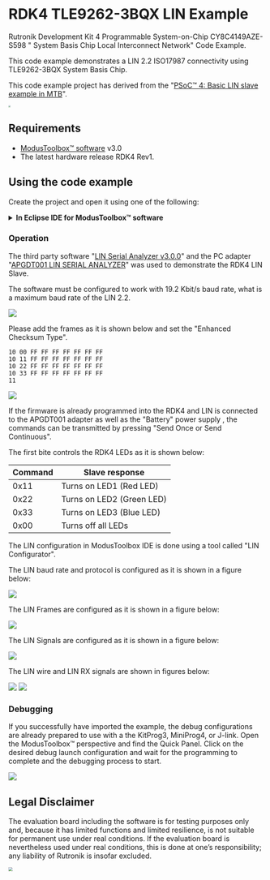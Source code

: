 # RDK4 TLE9262-3BQX LIN Example

Rutronik Development Kit 4 Programmable System-on-Chip CY8C4149AZE-S598 " System Basis Chip Local Interconnect Network" Code Example. 

This code example demonstrates a LIN 2.2 ISO17987 connectivity using TLE9262-3BQX System Basis Chip. 

This code example project has derived from the "[PSoC™ 4: Basic LIN slave example in MTB](https://github.com/Infineon/mtb-example-psoc4-lin-slave)". 

<img src="images/lin_test.jpg" style="zoom:25%;" />

## Requirements

- [ModusToolbox™ software](https://www.cypress.com/products/modustoolbox-software-environment) v3.0
- The latest hardware release RDK4 Rev1.

## Using the code example

Create the project and open it using one of the following:

<details><summary><b>In Eclipse IDE for ModusToolbox&trade; software</b></summary>




1. Click the **New Application** link in the **Quick Panel** (or, use **File** > **New** > **ModusToolbox&trade; Application**). This launches the [Project Creator](https://www.infineon.com/ModusToolboxProjectCreator) tool.

2. Pick a kit supported by the code example from the list shown in the **Project Creator - Choose Board Support Package (BSP)** dialog.

   When you select a supported kit, the example is reconfigured automatically to work with the kit. To work with a different supported kit later, use the [Library Manager](https://www.infineon.com/ModusToolboxLibraryManager) to choose the BSP for the supported kit. You can use the Library Manager to select or update the BSP and firmware libraries used in this application. To access the Library Manager, click the link from the **Quick Panel**.

   You can also just start the application creation process again and select a different kit.

   If you want to use the application for a kit not listed here, you may need to update the source files. If the kit does not have the required resources, the application may not work.

3. In the **Project Creator - Select Application** dialog, choose the example by enabling the checkbox.

4. (Optional) Change the suggested **New Application Name**.

5. The **Application(s) Root Path** defaults to the Eclipse workspace which is usually the desired location for the application. If you want to store the application in a different location, you can change the *Application(s) Root Path* value. Applications that share libraries should be in the same root path.

6. Click **Create** to complete the application creation process.

For more details, see the [Eclipse IDE for ModusToolbox&trade; software user guide](https://www.infineon.com/MTBEclipseIDEUserGuide) (locally available at *{ModusToolbox&trade; software install directory}/docs_{version}/mt_ide_user_guide.pdf*).

</details>

### Operation

The third party software "[LIN Serial Analyzer v3.0.0](https://www.microchip.com/en-us/software-library/lin_analyzer)" and the PC adapter "[APGDT001 LIN SERIAL ANALYZER](https://www.microchip.com/en-us/development-tool/APGDT001)" was used to demonstrate the RDK4 LIN Slave.

The software must be configured to work with 19.2 Kbit/s baud rate, what is a maximum baud rate of the LIN 2.2.

<img src="images/LIN_Analyzer_Configuration.png" style="zoom:100%;" />

Please add the frames as it is shown below and set the "Enhanced Checksum Type".

```
10 00 FF FF FF FF FF FF FF
10 11 FF FF FF FF FF FF FF
10 22 FF FF FF FF FF FF FF
10 33 FF FF FF FF FF FF FF
11
```

<img src="images/LIN_Serial_Analyzer_Debug_Tool.png" style="zoom:100%;" />

If the firmware is already programmed into the RDK4 and LIN is connected to the APGDT001 adapter as well as  the "Battery" power supply , the commands can be transmitted by pressing "Send Once or Send Continuous".

The first bite controls the RDK4 LEDs as it is shown below:

| Command | Slave response            |
| ------- | ------------------------- |
| 0x11    | Turns on LED1 (Red LED)   |
| 0x22    | Turns on LED2 (Green LED) |
| 0x33    | Turns on LED3 (Blue LED)  |
| 0x00    | Turns off all LEDs        |

The LIN configuration in ModusToolbox IDE is done using a tool called "LIN Configurator". 

The LIN baud rate and protocol is configured as it is shown in a figure below:

<img src="images/LIN_Configurator_General.png" style="zoom:100%;" />

The LIN Frames are configured as it is shown in a figure below:

<img src="images/LIN_Configurator_Frames.png" style="zoom:100%;" />

The LIN Signals are configured as it is shown in a figure below:

<img src="images/LIN_Configurator_Signals.png" style="zoom:100%;" />

The LIN wire and LIN RX signals are shown in figures below:

<img src="images/lin_wire.png" style="zoom:100%;" />

<img src="images/lin_rx.png" style="zoom:100%;" />

### Debugging

If you successfully have imported the example, the debug configurations are already prepared to use with a the KitProg3, MiniProg4, or J-link. Open the ModusToolbox™ perspective and find the Quick Panel. Click on the desired debug launch configuration and wait for the programming to complete and the debugging process to start.

<img src="images/debug_start.png" style="zoom:100%;" />

## Legal Disclaimer

The evaluation board including the software is for testing purposes only and, because it has limited functions and limited resilience, is not suitable for permanent use under real conditions. If the evaluation board is nevertheless used under real conditions, this is done at one’s responsibility; any liability of Rutronik is insofar excluded. 

<img src="images/rutronik_origin_kaunas.png" style="zoom:50%;" />



